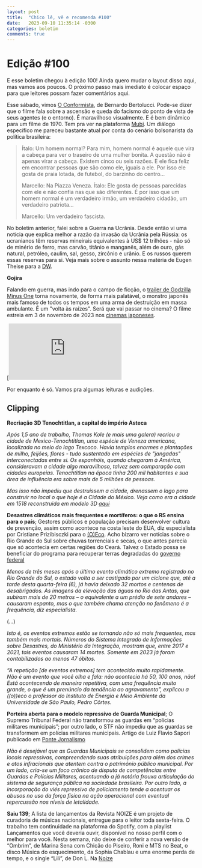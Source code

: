 ```yaml
---
layout: post
title:  "Chico lê, vê e recomenda #100"
date:   2023-09-10 11:35:14 -0300
categories: boletim
comments: true
---
```

# Edição #100

E esse boletim chegou à edição 100! Ainda quero mudar o layout disso aqui, mas vamos aos poucos. O próximo passo mais imediato é colocar espaço para que leitores possam fazer comentários aqui.

Esse sábado, vimos [O Conformista](https://www.imdb.com/title/tt0065571/?ref_=nv_sr_srsg_0_tt_4_nm_0_q_os%2520conformistas), de Bernardo Bertolucci. Pode-se dizer que o filme fala sobre a ascensão e queda do facismo do ponto de vista de seus agentes (e o entorno). É maravilhoso visualmente. E é bem dinâmico para um filme de 1970. Tem pra ver na plataforma [Mubi](https://mubi.com/pt/br/films/the-conformist). Um diálogo específico me pareceu bastante atual por conta do cenário bolsonarista da política brasileira: 

>Ítalo: Um homem normal? Para mim, homem normal é aquele que vira a cabeça para ver o traseiro de uma mulher bonita. A questão não é apenas virar a cabeça. Existem cinco ou seis razões. E ele fica feliz em encontrar pessoas que são como ele, iguais a ele. Por isso ele gosta de praia lotada, de futebol, do barzinho do centro...
>
> Marcello: Na Piazza Veneza.
> Ítalo: Ele gosta de pessoas parecidas com ele e não confia nas que são diferentes. É por isso que um homem normal é um verdadeiro irmão, um verdadeiro cidadão, um verdadeiro patriota...
>
> Marcello: Um verdadeiro fascista.

No boletim anterior, falei sobre a Guerra na Ucrânia. Desde então vi uma notícia que explica melhor a razão da invasão da Ucrânia pela Rússia: os ucranianos têm reservas mineirais equivalentes à US$ 12 trilhões - não só de minério de ferro, mas carvão, titânio e manganês, além de ouro, gás natural, petróleo, caulim, sal, gesso, zircônio e urânio. E os russos querem essas reservas para si. Veja mais sobre o assunto nessa matéria de Eugen Theise para a [DW](https://noticias.uol.com.br/ultimas-noticias/deutschewelle/2023/08/30/a-russia-quer-drenar-a-ucrania-guerra-revela-sede-de-r-60-trilhoes-de-putin.htm). 

**Gojira**

Falando em guerra, mas indo para o campo de ficção, o [trailer de Godzilla Minus One](https://www.youtube.com/watch?v=r7DqccP1Q_4) torna novamente, de forma mais palatável, o monstro japonês mais famoso de todos os tempos em uma arma de destruição em massa ambulante. É um "volta às raízes". Será que vai passar no cinema? O filme estreia em 3 de novembro de 2023 nos [cinemas japoneses](https://www.mundoconectado.com.br/cinema/godzilla-minus-one-veja-o-novo-trailer-do-filme-que-estreia-ainda-em-2023/).

[![Gojira. Créditos: Divulgação/Toho](https://www.mundoconectado.com.br/wp-content/plugins/seox-image-magick/imagick_convert.php?width=910&height=568&format=webp&quality=91&imagick=uploads.mundoconectado.com.br/2023/09/04074656/23_09_04_073113-912x569.jpg "Créditos: Divulgação/Toho")

Por enquanto é só. Vamos pra algumas leituras e audições.

## Clipping

**Recriação 3D Tenochtitlan, a capital do império Asteca**

*Após 1,5 ano de trabalho, Thomas Kole (e mais uma galera) recriou a cidade de Mexico-Tenochtitlan, uma espécie de Veneza americana, localizada no meio do lago Texcoco. Havia templos enormes e plantações de milho, feijões, flores - tudo sustentado em espécies de "jangadas" interconectadas entre si. Os espanhóis, quando chegaram à América, consideravam a cidade algo maravilhoso, talvez sem comparação com cidades europeias. Tenochtitlan na época tinha 200 mil habitantes e sua área de influência era sobre mais de 5 milhões de pessoas.*

*Mas isso não impediu que destruissem a cidade, drenassem o lago para construir no local o que hoje é a Cidade do México. Veja como era a cidade em 1518 reconstruida em modelo 3D [aqui](https://tenochtitlan.thomaskole.nl/)*

**Desastres climáticos mais frequentes e mortíferos: o que o RS ensina para o país**; Gestores públicos e população precisam desenvolver cultura de prevenção, assim como acontece na costa leste do EUA, diz especialista por Cristiane Prizibisczki para o [(O)Eco](https://oeco.org.br/noticias/desastres-climaticos-mais-frequentes-e-mortiferos-o-que-rs-ensina-para-o-pais/). Acho bizarro ver notícias sobre o Rio Grande do Sul sobre chuvas torrenciais e secas, o que antes parecia que só acontecia em certas regiões do Ceará. Talvez o Estado possa se beneficiar do programa para recuperar terras degradadas do [governo federal](https://oeco.org.br/reportagens/brasil-quer-alavancar-recuperacao-de-terras-degradadas/) 

*Menos de três meses após o último evento climático extremo registrado no Rio Grande do Sul, o estado volta a ser castigado por um ciclone que, até a tarde desta quarta-feira (6), já havia deixado 32 mortos e centenas de desabrigados. As imagens da elevação das águas no Rio das Antas, que subiram mais de 20 metros – o equivalente a um prédio de sete andares – causaram espanto, mas o que também chama atenção no fenômeno é a frequência, diz especialista.*

(...)

*Isto é, os eventos extremos estão se tornando não só mais frequentes, mas também mais mortais. Números do Sistema Integrado de Informações sobre Desastres, do Ministério da Integração, mostram que, entre 2017 e 2021, tais eventos causaram 14 mortes. Somente em 2023 já foram contabilizados ao menos 47 óbitos.*

*“A repetição [de eventos extremos] tem acontecido muito rapidamente. Não é um evento que você olha e fala: não acontecia há 50, 100 anos, não! Está acontecendo de maneira repetitiva, com uma frequência muito grande, o que é um prenúncio da tendência ao agravamento”, explicou a ((o))eco o professor do Instituto de Energia e Meio Ambiente da Universidade de São Paulo, Pedro Côrtes.*

**Porteira aberta para o modelo repressivo de Guarda Municipal**; O Supremo Tribunal Federal não transformou as guardas em “polícias militares municipais”;  por outro lado, o STF não impediu que as guardas se transformem em polícias militares municipais. Artigo de Luiz Flavio Sapori publicado em [Ponte Jornalismo](https://ponte.org/artigo-porteira-aberta-para-o-modelo-repressivo-de-guarda-municipal/)

*Não é desejável que as Guardas Municipais se consolidem como polícias locais repressivas, compreendendo suas atribuições para além dos crimes e atos infracionais que atentem contra o patrimônio público municipal. Por um lado, cria-se um foco crônico de disputa de competências entre Guardas e Polícias Militares, acentuando a já notória frouxa articulação do sistema de segurança pública na sociedade brasileira. Por outro lado, a incorporação do viés repressivo de policiamento tende a acentuar os abusos no uso da força física na ação operacional com eventual repercussão nos níveis de letalidade.*

**Saiu 139**; A lista de lançamentos da Revista NOIZE é um projeto de curadoria de músicas nacionais, entregue para o leitor toda sexta-feira. O trabalho tem continuidade na plataforma do Spotify, com a playlist Lançamentos que você deveria ouvir, disponível no nosso perfil com o melhor para você. Nesta semana, não deixe de conferir a nova versão de “Ombrim”, de Marina Sena com Chicão do Piseiro, Roni e MTS no Beat, o disco Música do esquecimento, da Sophia Chablau e uma enorme perda de tempo, e o single “Lili”, de Don L. Na [Noize](https://noize.com.br/saiu-139-lancamentos-que-voce-deveria-ouvir)